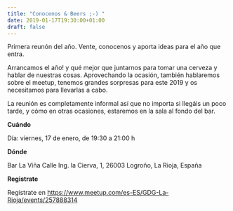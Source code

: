 ```yaml
---
title: "Conocenos & Beers ;-) "
date: 2019-01-17T19:30:00+01:00
draft: false
---
```


Primera reunón del año. Vente, conocenos y aporta ideas para el año que entra.
<!--more-->
Arrancamos el año! y qué mejor que juntarnos para tomar una cerveza y hablar de nuestras cosas. Aprovechando la ocasión, también hablaremos sobre el meetup, tenemos grandes sorpresas para este 2019 y os necesitamos para llevarlas a cabo.

La reunión es completamente informal así que no importa si llegáis un poco tarde, y cómo en otras ocasiones, estaremos en la sala al fondo del bar.

__Cuándo__

Día: viernes, 17 de enero, de 19:30 a 21:00 h

__Dónde__

Bar La Viña
Calle Ing. la Cierva, 1, 26003 Logroño, La Rioja, España

__Registrate__

Registrate en https://www.meetup.com/es-ES/GDG-La-Rioja/events/257888314





